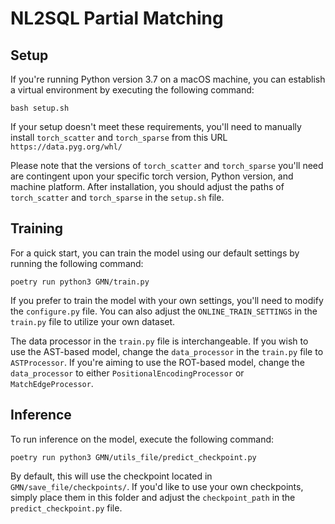 # NL2SQL Partial Matching

## Setup

If you're running Python version 3.7 on a macOS machine, you can establish a virtual environment by executing the following command:

```shell
bash setup.sh
```

If your setup doesn't meet these requirements, you'll need to manually install `torch_scatter` and `torch_sparse` from this URL `https://data.pyg.org/whl/`

Please note that the versions of `torch_scatter` and `torch_sparse` you'll need are contingent upon your specific torch version, Python version, and machine platform. After installation, you should adjust the paths of `torch_scatter` and `torch_sparse` in the `setup.sh` file.

## Training

For a quick start, you can train the model using our default settings by running the following command:

```shell
poetry run python3 GMN/train.py
```

If you prefer to train the model with your own settings, you'll need to modify the `configure.py` file. You can also adjust the `ONLINE_TRAIN_SETTINGS` in the `train.py` file to utilize your own dataset.

The data processor in the `train.py` file is interchangeable. If you wish to use the AST-based model, change the `data_processor` in the `train.py` file to `ASTProcessor`. If you're aiming to use the ROT-based model, change the `data_processor` to either `PositionalEncodingProcessor` or `MatchEdgeProcessor`.

## Inference

To run inference on the model, execute the following command:

```shell
poetry run python3 GMN/utils_file/predict_checkpoint.py
```

By default, this will use the checkpoint located in `GMN/save_file/checkpoints/`. If you'd like to use your own checkpoints, simply place them in this folder and adjust the `checkpoint_path` in the `predict_checkpoint.py` file.